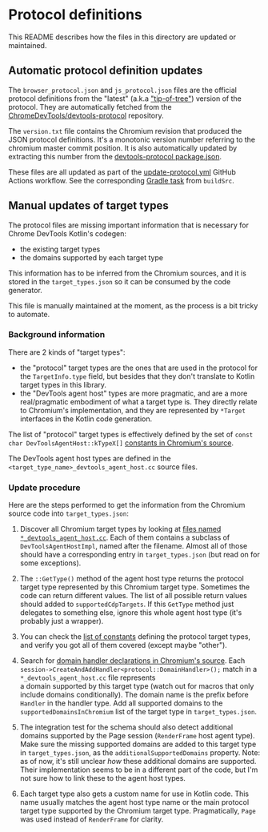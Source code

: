 # Protocol definitions

This README describes how the files in this directory are updated or maintained.

## Automatic protocol definition updates

The `browser_protocol.json` and `js_protocol.json` files are the official protocol definitions from the "latest" (a.k.a
["tip-of-tree"](https://chromedevtools.github.io/devtools-protocol/tot/)) version of the protocol.
They are automatically fetched from the
[ChromeDevTools/devtools-protocol](https://github.com/ChromeDevTools/devtools-protocol/tree/master/json) repository.

The `version.txt` file contains the Chromium revision that produced the JSON protocol definitions.
It's a monotonic version number referring to the chromium master commit position.
It is also automatically updated by extracting this number from the
[devtools-protocol package.json](https://github.com/ChromeDevTools/devtools-protocol/blob/master/package.json).

These files are all updated as part of the [update-protocol.yml](..%2F.github%2Fworkflows%2Fupdate-protocol.yml)
GitHub Actions workflow.
See the corresponding [Gradle task](..%2FbuildSrc%2Fsrc%2Fmain%2Fkotlin%2FUpdateProtocolDefinitionsTask.kt) from `buildSrc`.

## Manual updates of target types

The protocol files are missing important information that is necessary for Chrome DevTools Kotlin's codegen:

* the existing target types
* the domains supported by each target type

This information has to be inferred from the Chromium sources, and it is stored in the `target_types.json` so it can be
consumed by the code generator.

This file is manually maintained at the moment, as the process is a bit tricky to automate.

### Background information

There are 2 kinds of "target types":

* the "protocol" target types are the ones that are used in the protocol for the `TargetInfo.type` field, but besides
  that they don't translate to Kotlin target types in this library. 
* the "DevTools agent host" types are more pragmatic, and are a more real/pragmatic embodiment of what a target type is.
  They directly relate to Chromium's implementation, and they are represented by `*Target` interfaces in the Kotlin code
  generation.

The list of "protocol" target types is effectively defined by the set of `const char DevToolsAgentHost::kTypeX[]`
[constants in Chromium's source](https://source.chromium.org/chromium/chromium/src/+/main:content/browser/devtools/devtools_agent_host_impl.cc;l=126-140).

The DevTools agent host types are defined in the `<target_type_name>_devtools_agent_host.cc` source files.

### Update procedure

Here are the steps performed to get the information from the Chromium source code into `target_types.json`:

1. Discover all Chromium target types by looking at [files named `*_devtools_agent_host.cc`](https://source.chromium.org/search?q=f:devtools_agent_host.cc).
   Each of them contains a subclass of `DevToolsAgentHostImpl`, named after the filename.
   Almost all of those should have a corresponding entry in `target_types.json` (but read on for some exceptions).

2. The `::GetType()` method of the agent host type returns the protocol target type represented by this 
   Chromium target type. Sometimes the code can return different values. The list of all possible return values should
   added to `supportedCdpTargets`.
   If this `GetType` method just delegates to something else, ignore this whole agent host type (it's probably just a wrapper).

3. You can check the [list of constants](https://source.chromium.org/chromium/chromium/src/+/main:content/browser/devtools/devtools_agent_host_impl.cc?q=%22const%20char%20DevToolsAgentHost::kType%22)
   defining the protocol target types, and verify you got all of them covered (except maybe "other"). 

4. Search for [domain handler declarations in Chromium's source](https://source.chromium.org/search?q=%22session-%3ECreateAndAddHandler%22%20f:devtools&ss=chromium).
   Each `session->CreateAndAddHandler<protocol::DomainHandler>();` match in a `*_devtools_agent_host.cc` file represents\
   a domain supported by this target type (watch out for macros that only include domains conditionally).
   The domain name is the prefix before `Handler` in the handler type.
   Add all supported domains to the `supportedDomainsInChromium` list of the target type in `target_types.json`.

5. The integration test for the schema should also detect additional domains supported by the Page session
   (`RenderFrame` host agent type). Make sure the missing supported domains are added to this target type in
   `target_types.json`, as the `additionalSupportedDomains` property.
   Note: as of now, it's still unclear *how* these additional domains are supported. Their implementation seems to be
   in a different part of the code, but I'm not sure how to link these to the agent host types.

6. Each target type also gets a custom name for use in Kotlin code. This name usually matches the agent host type name
   or the main protocol target type supported by the Chromium target type. Pragmatically, `Page` was used instead of
   `RenderFrame` for clarity.
